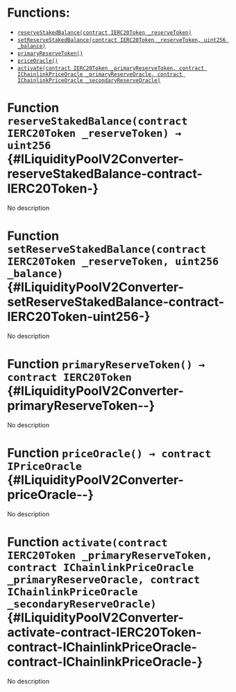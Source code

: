 

# Functions:
- [`reserveStakedBalance(contract IERC20Token _reserveToken)`](#ILiquidityPoolV2Converter-reserveStakedBalance-contract-IERC20Token-)
- [`setReserveStakedBalance(contract IERC20Token _reserveToken, uint256 _balance)`](#ILiquidityPoolV2Converter-setReserveStakedBalance-contract-IERC20Token-uint256-)
- [`primaryReserveToken()`](#ILiquidityPoolV2Converter-primaryReserveToken--)
- [`priceOracle()`](#ILiquidityPoolV2Converter-priceOracle--)
- [`activate(contract IERC20Token _primaryReserveToken, contract IChainlinkPriceOracle _primaryReserveOracle, contract IChainlinkPriceOracle _secondaryReserveOracle)`](#ILiquidityPoolV2Converter-activate-contract-IERC20Token-contract-IChainlinkPriceOracle-contract-IChainlinkPriceOracle-)


# Function `reserveStakedBalance(contract IERC20Token _reserveToken) → uint256` {#ILiquidityPoolV2Converter-reserveStakedBalance-contract-IERC20Token-}
No description
# Function `setReserveStakedBalance(contract IERC20Token _reserveToken, uint256 _balance)` {#ILiquidityPoolV2Converter-setReserveStakedBalance-contract-IERC20Token-uint256-}
No description
# Function `primaryReserveToken() → contract IERC20Token` {#ILiquidityPoolV2Converter-primaryReserveToken--}
No description
# Function `priceOracle() → contract IPriceOracle` {#ILiquidityPoolV2Converter-priceOracle--}
No description
# Function `activate(contract IERC20Token _primaryReserveToken, contract IChainlinkPriceOracle _primaryReserveOracle, contract IChainlinkPriceOracle _secondaryReserveOracle)` {#ILiquidityPoolV2Converter-activate-contract-IERC20Token-contract-IChainlinkPriceOracle-contract-IChainlinkPriceOracle-}
No description

